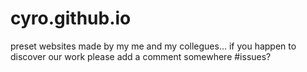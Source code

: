 # cyro.github.io
preset websites made by my me and my collegues... if you happen to discover our work please add a comment somewhere #issues?
